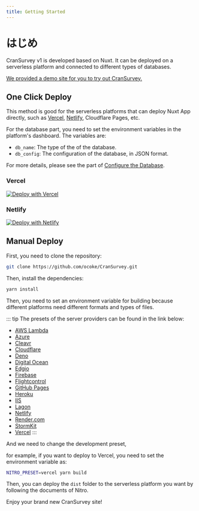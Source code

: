```yaml
---
title: Getting Started
---
```


# はじめ

CranSurvey v1 is developed based on Nuxt. It can be deployed on a serverless platform and connected to different types of databases.

[We provided a demo site for you to try out CranSurvey.](/demo.html)

## One Click Deploy

This method is good for the serverless platforms that can deploy Nuxt App directly, such as [Vercel](https://vercel.com/), [Netlify](https://www.netlify.com/), Cloudflare Pages, etc.

For the database part, you need to set the environment variables in the platform's dashboard. The variables are:

- `db_name`: The type of the of the database.
- `db_config`: The configuration of the database, in JSON format.

For more details, please see the part of [Configure the Database](/database.html).

### Vercel

[![Deploy with Vercel](https://vercel.com/button)](https://vercel.com/new/clone?repository-url=https%3A%2F%2Fgithub.com%2Focoke%2FCranSurvey\&env=db_name,db_config\&envDescription=Database%20Settings%20for%20the%20CranSurvey\&envLink=https%3A%2F%2Fcsur.proj.sbs%2Fdatabase.html\&project-name=cransurvey-project\&repository-name=cransurvey-project)

### Netlify

[![Deploy with Netlify](https://www.netlify.com/img/deploy/button.svg)](https://app.netlify.com/start/deploy?repository=https://github.com/ocoke/CranSurvey)

## Manual Deploy

First, you need to clone the repository:

```bash
git clone https://github.com/ocoke/CranSurvey.git
```

Then, install the dependencies:

```bash
yarn install
```

Then, you need to set an environment variable for building because different platforms need different formats and types of files.

::: tip
The presets of the server providers can be found in the link below:

- [AWS Lambda](https://nitro.unjs.io/deploy/providers/aws)
- [Azure](https://nitro.unjs.io/deploy/providers/azure)
- [Cleavr](https://nitro.unjs.io/deploy/providers/cleavr)
- [Cloudflare](https://nitro.unjs.io/deploy/providers/cloudflare)
- [Deno](https://nitro.unjs.io/deploy/providers/deno)
- [Digital Ocean](https://nitro.unjs.io/deploy/providers/digitalocean)
- [Edgio](https://nitro.unjs.io/deploy/providers/edgio)
- [Firebase](https://nitro.unjs.io/deploy/providers/firebase)
- [Flightcontrol](https://nitro.unjs.io/deploy/providers/flightcontrol)
- [GitHub Pages](https://nitro.unjs.io/deploy/providers/github)
- [Heroku](https://nitro.unjs.io/deploy/providers/heroku)
- [IIS](https://nitro.unjs.io/deploy/providers/iis)
- [Lagon](https://nitro.unjs.io/deploy/providers/lagon)
- [Netlify](https://nitro.unjs.io/deploy/providers/netlify)
- [Render.com](https://nitro.unjs.io/deploy/providers/render)
- [StormKit](https://nitro.unjs.io/deploy/providers/stormkit)
- [Vercel](https://nitro.unjs.io/deploy/providers/vercel)
  :::

And we need to change the development preset,

for example, if you want to deploy to Vercel, you need to set the environment variable as:

```bash
NITRO_PRESET=vercel yarn build
```

Then, you can deploy the `dist` folder to the serverless platform you want by following the documents of Nitro.

Enjoy your brand new CranSurvey site!
